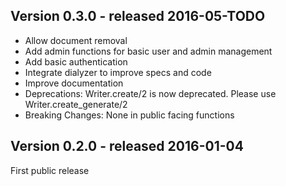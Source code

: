 Version 0.3.0 - released 2016-05-TODO
-------------

- Allow document removal
- Add admin functions for basic user and admin management
- Add basic authentication
- Integrate dialyzer to improve specs and code
- Improve documentation
- Deprecations: Writer.create/2 is now deprecated. Please use Writer.create_generate/2
- Breaking Changes: None in public facing functions

Version 0.2.0 - released 2016-01-04
-------------

First public release

